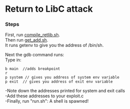 # Return to LibC attack

### Steps
First, run [compile_retlib.sh](compile_retlib.sh).  
Then run [get_add.sh](get_add.sh).  
It runs getenv to give you the address of /bin/sh.  

Next the gdb command runs:  
Type in: 
```
b main  //adds breakpoint
r
p system // gives you address of system env variable
p exit  // gives you address of exit env variable
```
-Note down the addresses printed for system and exit calls  
-Add these addresses to your exploit.c  
-Finally, run "run.sh": A shell is spawned!
